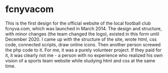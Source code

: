 # fcnyvacom

This is the first design for the official website of the local football club fcnyva.com, which was launched in March 2014. The design and structure, with minor changes (the team changed the logo), existed in this form until December 2020. I came up with the structure of the site, wrote html, css code, connected scripts, draw online icons. Then another person screwed the php code to it. For me, it was a purely volunteer project. If they paid for it, it was clearly not me - a person with no experience who realized his own vision of a sports team website while studying html and css at the same time.
